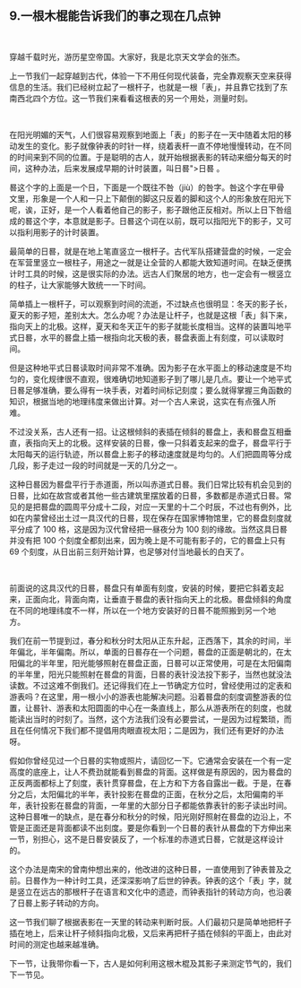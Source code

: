 ## 9.一根木棍能告诉我们的事之现在几点钟
   


穿越千载时光，游历星空帝国。大家好，我是北京天文学会的张杰。 


上一节我们一起穿越到古代，体验一下不用任何现代装备，完全靠观察天空来获得信息的生活。我们已经树立起了一根杆子，也就是一根「表」，并且靠它找到了东南西北四个方位。这一节我们来看看这根表的另一个用处，测量时刻。  


  


在阳光明媚的天气，人们很容易观察到地面上「表」的影子在一天中随着太阳的移动发生的变化。影子就像钟表的时针一样，绕着表杆一直不停地慢慢转动，在不同的时间来到不同的位置。于是聪明的古人，就开始根据表影的转动来细分每天的时间，这种办法，后来发展成早期的计时装置，叫日晷">日晷 。 


晷这个字的上面是一个日，下面是一个既往不咎（jiù）的咎字。咎这个字在甲骨文里，形象是一个人和一只上下颠倒的脚这只反着的脚和这个人的形象放在阳光下呢，诶，正好，是一个人看着他自己的影子，影子跟他正反相对。所以上日下咎组成的晷这个字，本意就是影子。日晷这个词在以前，既可以指阳光下的影子，又可以指利用影子的计时装置。 


最简单的日晷，就是在地上笔直竖立一根杆子。古代军队搭建营盘的时候，一定会在军营里竖立一根柱子，用途之一就是让全营的人都能大致知道时间。在缺乏便携计时工具的时候，这是很实际的办法。远古人们聚居的地方，也一定会有一根竖立的柱子，让大家能够大致统一一下时间。 


简单插上一根杆子，可以观察到时间的流逝，不过缺点也很明显：冬天的影子长，夏天的影子短，差别太大。怎么办呢？办法是让杆子，也就是这根「表」斜下来，指向天上的北极。这样，夏天和冬天正午的影子就能长度相当。这样的装置叫地平式日晷，水平的晷盘上插一根指向北天极的表，晷盘表面上有刻度，可以读取时间。 


但是这种地平式日晷读取时间非常不准确。因为影子在水平面上的移动速度是不均匀的，变化规律很不直观，很难确切地知道影子到了哪儿是几点。要让一个地平式日晷足够准确，要么得有一块手表，对着时间标记刻度；要么就得掌握三角函数的知识，根据当地的地理纬度来做出计算。对一个古人来说，这实在有点强人所难。 


不过没关系，古人还有一招。让这根倾斜的表插在倾斜的晷盘上，表和晷盘互相垂直，表指向天上的北极。这样安装的日晷，像一只斜着支起来的盘子，晷盘平行于太阳每天的运行轨迹，所以晷盘上影子的移动速度就是均匀的。人们把圆周等分成几段，影子走过一段的时间就是一天的几分之一。 


这种日晷因为晷盘平行于赤道面，所以叫赤道式日晷。我们日常比较有机会见到的日晷，比如在故宫或者其他一些古建筑里摆放着的日晷，多数都是赤道式日晷。常见的是把晷盘的圆周平分成十二段，对应一天里的十二个时辰，不过也有例外，比如在内蒙曾经出土过一具汉代的日晷，现在保存在国家博物馆里，它的晷盘刻度就平分成了 100 格，这是因为汉代曾经把一昼夜分为 100 刻的缘故。当然这具日晷并没有把 100 个刻度全都刻出来，因为晚上是不可能有影子的，它的晷盘上只有 69 个刻度，从日出前三刻开始计算，也足够对付当地最长的白天了。 


  


前面说的这具汉代的日晷，晷盘只有单面有刻度，安装的时候，要把它斜着支起来，正面向北，背面向南，让垂直于晷盘的表针指向天上的北极。晷盘倾斜的角度在不同的地理纬度不一样，所以在一个地方安装好的日晷不能照搬到另一个地方。 


我们在前一节提到过，春分和秋分时太阳从正东升起，正西落下，其余的时间，半年偏北，半年偏南。所以，单面的日晷存在一个问题，晷盘的正面是朝北的，在太阳偏北的半年里，阳光能够照射在晷盘正面，日晷可以正常使用，可是在太阳偏南的半年里，阳光只能照射在晷盘的背面，日晷的表针没法投下影子，当然也就没法读数。不过这难不倒我们。还记得我们在上一节确定方位时，曾经使用过的定表和游表吗？在这里，用一根小小的游表也能解决问题。沿着晷盘的刻度调整游表的位置，让晷针、游表和太阳圆面的中心在一条直线上，那么从游表所在的刻度，也就能读出当时的时刻了。当然，这个方法我们没有必要尝试，一是因为过程繁琐，而且在任何情况下我们都不提倡用肉眼直视太阳；二是因为，我们还有更好的办法呀。 


假如你曾经见过一个日晷的实物或照片，请回忆一下。它通常会安装在一个有一定高度的底座上，让人不费劲就能看到晷盘的背面。这样做是有原因的，因为晷盘的正反两面都标上了刻度，表针贯穿晷盘，在上方和下方各自露出一截。于是，在春分之后，太阳偏北的半年，表针投影在晷盘的正面，在秋分之后，太阳偏南的半年，表针投影在晷盘的背面，一年里的大部分日子都能依靠表针的影子读出时间。这种日晷唯一的缺点，是在春分和秋分的时候，阳光刚好照射在晷盘的边沿上，不管是正面还是背面都读不出刻度。要是你看到一个日晷的表针从晷盘的下方伸出来一节，别担心，这不是日晷安装反了，一个标准的赤道式日晷，它就是这样设计的。 


这个办法是南宋的曾南仲想出来的，他改进的这种日晷，一直使用到了钟表普及之前。日晷作为一种计时工具，还深深影响了后世的钟表。钟表的这个「表」字，就是竖立在远古的那根杆子在语言和文化中的遗迹，而钟表指针的转动方向，也沿袭了日晷上影子转动的方向。 


这一节我们聊了根据表影在一天里的转动来判断时辰。人们最初只是简单地把杆子插在地上，后来让杆子倾斜指向北极，又后来再把杆子插在倾斜的平面上，由此对时间的测定也越来越准确。 


下一节，让我带你看一下，古人是如何利用这根木棍及其影子来测定节气的，我们下一节见。 


  


 

